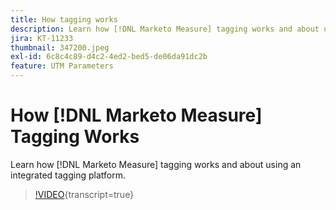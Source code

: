 ```yaml
---
title: How tagging works
description: Learn how [!DNL Marketo Measure] tagging works and about using an integrated tagging platform.
jira: KT-11233
thumbnail: 347200.jpeg
exl-id: 6c8c4c89-d4c2-4ed2-bed5-de06da91dc2b
feature: UTM Parameters
---
```

# How [!DNL Marketo Measure] Tagging Works

Learn how [!DNL Marketo Measure] tagging works and about using an integrated tagging platform.

>[!VIDEO](https://video.tv.adobe.com/v/347200/?learn=on){transcript=true}
